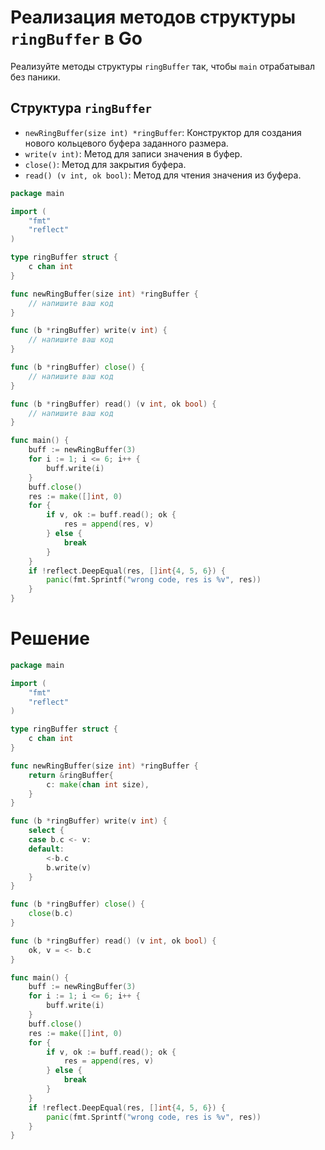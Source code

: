 # Реализация методов структуры `ringBuffer` в Go

Реализуйте методы структуры `ringBuffer` так, чтобы `main` отрабатывал без паники.

## Структура `ringBuffer`
- `newRingBuffer(size int) *ringBuffer`: Конструктор для создания нового кольцевого буфера заданного размера.
- `write(v int)`: Метод для записи значения в буфер.
- `close()`: Метод для закрытия буфера.
- `read() (v int, ok bool)`: Метод для чтения значения из буфера.

```go
package main

import (
	"fmt"
	"reflect"
)

type ringBuffer struct {
	c chan int
}

func newRingBuffer(size int) *ringBuffer {
	// напишите ваш код
}

func (b *ringBuffer) write(v int) {
	// напишите ваш код
}

func (b *ringBuffer) close() {
	// напишите ваш код
}

func (b *ringBuffer) read() (v int, ok bool) {
	// напишите ваш код
}

func main() {
	buff := newRingBuffer(3)
	for i := 1; i <= 6; i++ {
		buff.write(i)
	}
	buff.close()
	res := make([]int, 0)
	for {
		if v, ok := buff.read(); ok {
			res = append(res, v)
		} else {
			break
		}
	}
	if !reflect.DeepEqual(res, []int{4, 5, 6}) {
		panic(fmt.Sprintf("wrong code, res is %v", res))
	}
}
```

# Решение
```go
package main

import (
	"fmt"
	"reflect"
)

type ringBuffer struct {
	c chan int
}

func newRingBuffer(size int) *ringBuffer {
	return &ringBuffer{
		c: make(chan int size),
	}
}

func (b *ringBuffer) write(v int) {
	select {
	case b.c <- v:
	default:
		<-b.c
		b.write(v)
	}
}

func (b *ringBuffer) close() {
	close(b.c)
}

func (b *ringBuffer) read() (v int, ok bool) {
	ok, v = <- b.c
}

func main() {
	buff := newRingBuffer(3)
	for i := 1; i <= 6; i++ {
		buff.write(i)
	}
	buff.close()
	res := make([]int, 0)
	for {
		if v, ok := buff.read(); ok {
			res = append(res, v)
		} else {
			break
		}
	}
	if !reflect.DeepEqual(res, []int{4, 5, 6}) {
		panic(fmt.Sprintf("wrong code, res is %v", res))
	}
}
```